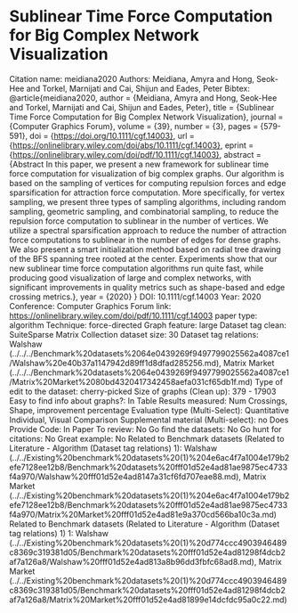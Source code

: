 # Sublinear Time Force Computation for Big Complex Network Visualization

Citation name: meidiana2020
Authors: Meidiana, Amyra and Hong, Seok-Hee and Torkel, Marnijati and Cai, Shijun and Eades, Peter
Bibtex: @article{meidiana2020,
author = {Meidiana, Amyra and Hong, Seok-Hee and Torkel, Marnijati and Cai, Shijun and Eades, Peter},
title = {Sublinear Time Force Computation for Big Complex Network Visualization},
journal = {Computer Graphics Forum},
volume = {39},
number = {3},
pages = {579-591},
doi = {https://doi.org/10.1111/cgf.14003},
url = {https://onlinelibrary.wiley.com/doi/abs/10.1111/cgf.14003},
eprint = {https://onlinelibrary.wiley.com/doi/pdf/10.1111/cgf.14003},
abstract = {Abstract In this paper, we present a new framework for sublinear time force computation for visualization of big complex graphs. Our algorithm is based on the sampling of vertices for computing repulsion forces and edge sparsification for attraction force computation. More specifically, for vertex sampling, we present three types of sampling algorithms, including random sampling, geometric sampling, and combinatorial sampling, to reduce the repulsion force computation to sublinear in the number of vertices. We utilize a spectral sparsification approach to reduce the number of attraction force computations to sublinear in the number of edges for dense graphs. We also present a smart initialization method based on radial tree drawing of the BFS spanning tree rooted at the center. Experiments show that our new sublinear time force computation algorithms run quite fast, while producing good visualization of large and complex networks, with significant improvements in quality metrics such as shape-based and edge crossing metrics.},
year = {2020}
}
DOI: 10.1111/cgf.14003
Year: 2020
Conference: Computer Graphics Forum
link: https://onlinelibrary.wiley.com/doi/pdf/10.1111/cgf.14003
paper type: algorithm
Technique: force-directed
Graph feature: large
Dataset tag clean: SuiteSparse Matrix Collection
dataset size: 30
Dataset tag relations: Walshaw (../../../Benchmark%20datasets%2064e0439269f9497799025562a4087ce1/Walshaw%20e40b37a1147942d89ff1d8dfad285256.md), Matrix Market (../../../Benchmark%20datasets%2064e0439269f9497799025562a4087ce1/Matrix%20Market%2080bd4320417342458aefa031cf65db1f.md)
Type of edit to the dataset: cherry-picked
Size of graphs (Clean up): 379 - 17903
Easy to find info about graphs?: In Table
Results measured: Num Crossings, Shape, improvement percentage
Evaluation type (Multi-Select): Quantitative Individual, Visual Comparison
Supplemental material (Multi-select): no
Does Provide Code: In Paper
To review: No
Go find the datasets: No
Go hunt for citations: No
Great example: No
Related to Benchmark datasets (Related to Literature - Algorithm (Dataset tag relations) 1): Walshaw (../../Existing%20benchmark%20datasets%20(1)%204e6ac4f7a1004e179b2efe7128ee12b8/Benchmark%20datasets%20fff01d52e4ad81ae9875ec4733f4a970/Walshaw%20fff01d52e4ad8147a31cf6fd707eae88.md), Matrix Market (../../Existing%20benchmark%20datasets%20(1)%204e6ac4f7a1004e179b2efe7128ee12b8/Benchmark%20datasets%20fff01d52e4ad81ae9875ec4733f4a970/Matrix%20Market%20fff01d52e4ad81e9a370cd566ba10c3a.md)
Related to Benchmark datasets (Related to Literature - Algorithm (Dataset tag relations) 1) 1: Walshaw (../../Existing%20benchmark%20datasets%20(1)%20d774ccc4903946489c8369c319381d05/Benchmark%20datasets%20fff01d52e4ad81298f4dcb2af7a126a8/Walshaw%20fff01d52e4ad813a8b96dd3fbfc68ad8.md), Matrix Market (../../Existing%20benchmark%20datasets%20(1)%20d774ccc4903946489c8369c319381d05/Benchmark%20datasets%20fff01d52e4ad81298f4dcb2af7a126a8/Matrix%20Market%20fff01d52e4ad81899e14dcfdc95a0c22.md)
